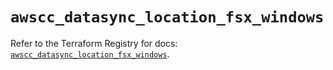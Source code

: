 # `awscc_datasync_location_fsx_windows`

Refer to the Terraform Registry for docs: [`awscc_datasync_location_fsx_windows`](https://registry.terraform.io/providers/hashicorp/awscc/0.70.0/docs/resources/datasync_location_fsx_windows).

